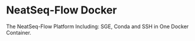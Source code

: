NeatSeq-Flow Docker
=====================

The NeatSeq-Flow Platform Including: SGE, Conda and SSH in One Docker Container.
